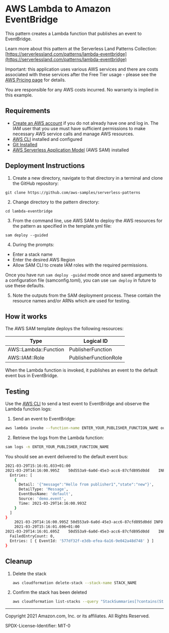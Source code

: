 # AWS Lambda to Amazon EventBridge

This pattern creates a Lambda function that publishes an event to EventBridge. 

Learn more about this pattern at the Serverless Land Patterns Collection: [https://serverlessland.com/patterns/lambda-eventbridge](https://serverlessland.com/patterns/lambda-eventbridge)

Important: this application uses various AWS services and there are costs associated with these services after the Free Tier usage - please see the [AWS Pricing page](https://aws.amazon.com/pricing/) for details.

You are responsible for any AWS costs incurred. No warranty is implied in this example.

## Requirements

* [Create an AWS account](https://portal.aws.amazon.com/gp/aws/developer/registration/index.html) if you do not already have one and log in. The IAM user that you use must have sufficient permissions to make necessary AWS service calls and manage AWS resources.
* [AWS CLI](https://docs.aws.amazon.com/cli/latest/userguide/install-cliv2.html) installed and configured
* [Git Installed](https://git-scm.com/book/en/v2/Getting-Started-Installing-Git)
* [AWS Serverless Application Model](https://docs.aws.amazon.com/serverless-application-model/latest/developerguide/serverless-sam-cli-install.html) (AWS SAM) installed

## Deployment Instructions

1. Create a new directory, navigate to that directory in a terminal and clone the GitHub repository:

``` 
git clone https://github.com/aws-samples/serverless-patterns

```
2. Change directory to the pattern directory:
```
cd lambda-eventbridge
```
3. From the command line, use AWS SAM to deploy the AWS resources for the pattern as specified in the template.yml file:
```
sam deploy --guided
```
4. During the prompts:
* Enter a stack name
* Enter the desired AWS Region
* Allow SAM CLI to create IAM roles with the required permissions.

Once you have run `sam deploy -guided` mode once and saved arguments to a configuration file (samconfig.toml), you can use `sam deploy` in future to use these defaults.

5. Note the outputs from the SAM deployment process. These contain the resource names and/or ARNs which are used for testing.

## How it works

The AWS SAM template deploys the following resources:

| Type | Logical ID |
| --- | --- |
| AWS::Lambda::Function | PublisherFunction |
| AWS::IAM::Role | PublisherFunctionRole |

When the Lambda function is invoked, it publishes an event to the default event bus in EventBridge.


## Testing

Use the [AWS CLI](https://aws.amazon.com/cli/) to send a test event to EventBridge and observe the Lambda function logs:

1. Send an event to EventBridge:

```bash
aws lambda invoke --function-name ENTER_YOUR_PUBLISHER_FUNCTION_NAME outfile.txt
```

2. Retrieve the logs from the Lambda function:
```bash
sam logs -n ENTER_YOUR_PUBLISHER_FUNCTION_NAME
```
You should see an event delivered to the default event bus:
```bash
2021-03-29T15:16:01.033+01:00
2021-03-29T14:16:00.995Z	50d553a9-6a0d-45e3-acc6-87cfd895d0dd	INFO	Sending following event to EventBridge:  {
  Entries: [
    {
      Detail: '{"message":"Hello from publisher1","state":"new"}',
      DetailType: 'Message',
      EventBusName: 'default',
      Source: 'demo.event',
      Time: 2021-03-29T14:16:00.993Z
    }
  ]
}
	2021-03-29T14:16:00.995Z 50d553a9-6a0d-45e3-acc6-87cfd895d0dd INFO Sending following event to EventBridge: { Entries: [ { Detail: '{"message":"Hello from publisher1","state":"new"}', DetailType: 'Message', EventBusName: 'default', Source: 'demo.event', Time: 2021-03-29T14:16:00.993Z } ] }
	2021-03-29T15:16:01.696+01:00
2021-03-29T14:16:01.695Z	50d553a9-6a0d-45e3-acc6-87cfd895d0dd	INFO	{
  FailedEntryCount: 0,
  Entries: [ { EventId: '577df32f-e3db-efea-6a16-9e042a48d748' } ]
}
```

## Cleanup
 
1. Delete the stack
    ```bash
    aws cloudformation delete-stack --stack-name STACK_NAME
    ```
1. Confirm the stack has been deleted
    ```bash
    aws cloudformation list-stacks --query "StackSummaries[?contains(StackName,'STACK_NAME')].StackStatus"
    ```
----
Copyright 2021 Amazon.com, Inc. or its affiliates. All Rights Reserved.

SPDX-License-Identifier: MIT-0
